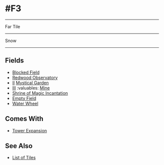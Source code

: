 # #F3

___
Far Tile
___
Snow
___


## Fields

- [Blocked Field](../keywords/blocked_field.md)
- [Redwood Observatory](../fields/redwood_observatory.md)
- [Ⅱ](../difficulties.md) [Mystical Garden](../fields/mystical_garden.md)
- [Ⅲ](../difficulties.md) :valuables: [Mine](../fields/mine.md)
- [Shrine of Magic Incantation](../fields/shrine_of_magic_incantation.md)
- [Empty Field](../keywords/empty_field.md)
- [Water Wheel](../fields/water_wheel.md)


## Comes With

- [Tower Expansion](../content/tower_expansion.md)


## See Also

- [List of Tiles](index.md)

